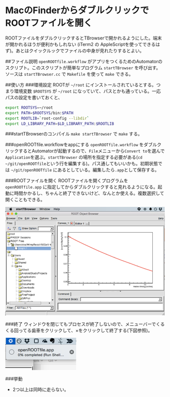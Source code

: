 MacのFinderからダブルクリックでROOTファイルを開く
===
ROOTファイルをダブルクリックするとTBrowserで開かれるようにした。端末が開かれるほうが便利かもしれない (iTerm2 の AppleScriptを使ってできるはず)。あとはクイックルックでファイルの中身が見れたりするとよい。


##ファイル説明
`openROOTfile.workflow` がアプリをつくるためのAutomatorのスクリプト。このスクリプトが簡単なプログラム `startTBrowser` を呼び出す。ソースは `startTBrowser.cc` で `Makefile` を使って `make` できる。

##使い方
###環境設定
ROOTが `~/root` にインストールされているとする。つまり環境変数 `$ROOTSYS` が `~/root` になっていて、パスとかも通っている。一応パスの設定を書いておくと、

```bash
export ROOTSYS=~/root 
export PATH=$ROOTSYS/bin:$PATH
export ROOTLIB=`root-config --libdir`
export LD_LIBRARY_PATH=$LD_LIBRARY_PATH:$ROOTLIB
```

###startTBrowserのコンパイル
`make startTBrowser` で `make` する。

###openROOTfile.workflowをappにする
`openROOTfile.workflow` をダブルクリックするとAutomatorが起動するので、`File`メニューから`Convert to`を選んで`Application`を選ぶ。`startTBrowser` の場所を指定する必要がある(`cd ~/git/openROOTfile`という行を編集する)。パス通してもいいかも。初期状態では `~/git/openROOTfile` にあるとしている。編集したら`.app`として保存する。

###ROOTファイルを開く
ROOTファイルを開くプログラムを `openROOTfile.app` に指定してからダブルクリックすると見れるようになる。起動に時間かかるし、ちゃんと終了できないけど、なんとか使える。複数選択して開くこともできる。

![こんな感じで開かれる](https://raw.githubusercontent.com/pn11/openROOTfile/master/fig/fig1.png)

###終了
ウィンドウを閉じてもプロセスが終了しないので、メニューバーでくるくる回ってる歯車をクリックして、×をクリックして終了する(下図参照)。

![こんな感じで開かれる](https://raw.githubusercontent.com/pn11/openROOTfile/master/fig/fig2.png)

###挙動
- 2つ以上は同時に走らない。